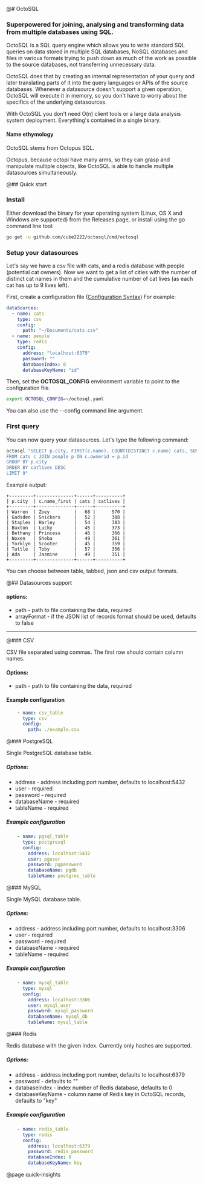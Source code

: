 @# OctoSQL

### Superpowered for joining, analysing and transforming data from multiple databases using SQL.

OctoSQL is a SQL query engine which allows you to write standard SQL queries on data stored in multiple SQL databases, NoSQL databases and files in various formats trying to push down as much of the work as possible to the source databases, not transferring unnecessary data.

OctoSQL does that by creating an internal representation of your query and later translating parts of it into the query languages or APIs of the source databases. Whenever a datasource doesn't support a given operation, OctoSQL will execute it in memory, so you don't have to worry about the specifics of the underlying datasources.

With OctoSQL you don't need O(n) client tools or a large data analysis system deployment. Everything's contained in a single binary.

#### Name ethymology

OctoSQL stems from Octopus SQL.

Octopus, because octopi have many arms, so they can grasp and manipulate multiple objects, like OctoSQL is able to handle multiple datasources simultaneously.

@## Quick start

### Install

Either download the binary for your operating system (Linux, OS X and Windows are supported) from the Releases page, or install using the go command line tool:
```sh
go get -u github.com/cube2222/octosql/cmd/octosql
```

### Setup your datasources

Let's say we have a csv file with cats, and a redis database with people (potential cat owners). Now we want to get a list of cities with the number of distinct cat names in them and the cumulative number of cat lives (as each cat has up to 9 lives left).

First, create a configuration file ([Configuration Syntax](#configuration))
For example:
```yaml
dataSources:
  - name: cats
    type: csv
    config:
      path: "~/Documents/cats.csv"
  - name: people
    type: redis
    config:
      address: "localhost:6379"
      password: ""
      databaseIndex: 0
      databaseKeyName: "id"
```

Then, set the **OCTOSQL_CONFIG** environment variable to point to the configuration file.
```bash
export OCTOSQL_CONFIG=~/octosql.yaml
```
You can also use the --config command line argument.

### First query

You can now query your datasources. Let's type the following command:

```bash
octosql "SELECT p.city, FIRST(c.name), COUNT(DISTINCT c.name) cats, SUM(c.livesleft) catlives
FROM cats c JOIN people p ON c.ownerid = p.id
GROUP BY p.city
ORDER BY catlives DESC
LIMIT 9"
```
Example output:
```
+---------+--------------+------+----------+
| p.city  | c.name_first | cats | catlives |
+---------+--------------+------+----------+
| Warren  | Zoey         |   68 |      570 |
| Gadsden | Snickers     |   52 |      388 |
| Staples | Harley       |   54 |      383 |
| Buxton  | Lucky        |   45 |      373 |
| Bethany | Princess     |   46 |      366 |
| Noxen   | Sheba        |   49 |      361 |
| Yorklyn | Scooter      |   45 |      359 |
| Tuttle  | Toby         |   57 |      356 |
| Ada     | Jasmine      |   49 |      351 |
+---------+--------------+------+----------+
```
You can choose between table, tabbed, json and csv output formats.


@## Datasources support

#### options:
- path - path to file containing the data, required
- arrayFormat - if the JSON list of records format should be used, defaults to false

---
@### CSV

CSV file separated using commas. The first row should contain column names.

#### Options:
- path - path to file containing the data, required

#### Example configuration
```yaml
    - name: csv_table
      type: csv
      config:
        path: ./example.csv
```

@### PostgreSQL

Single PostgreSQL database table.

##### Options:
- address - address including port number, defaults to localhost:5432
- user - required
- password - required
- databaseName - required
- tableName - required

##### Example configuration
```yaml
    - name: pgsql_table
      type: postgresql
      config:
        address: localhost:5432
        user: pguser
        password: pgpassword
        databaseName: pgdb
        tableName: postgres_table
```

@### MySQL

Single MySQL database table.

##### Options:

- address - address including port number, defaults to localhost:3306
- user - required
- password - required
- databaseName - required
- tableName - required

##### Example configuration
```yaml
    - name: mysql_table
      type: mysql
      config:
        address: localhost:3306
        user: mysql_user
        password: mysql_password
        databaseName: mysql_db
        tableName: mysql_table
```

@### Redis

Redis database with the given index. Currently only hashes are supported.

##### Options:

- address - address including port number, defaults to localhost:6379
- password - defaults to ""
- databaseIndex - index number of Redis database, defaults to 0
- databaseKeyName - column name of Redis key in OctoSQL records, defaults to "key"

##### Example configuration
```yaml
    - name: redis_table
      type: redis
      config:
        address: localhost:6379
        password: redis_password
        databaseIndex: 0
        databaseKeyName: key
```

@page quick-insights
